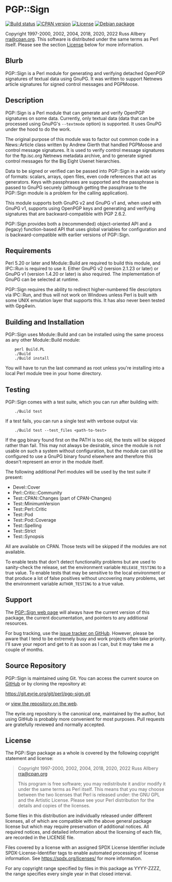 # PGP::Sign

[![Build
status](https://github.com/rra/pgp-sign/workflows/build/badge.svg)](https://github.com/rra/pgp-sign/actions)
[![CPAN
version](https://img.shields.io/cpan/v/PGP-Sign)](https://metacpan.org/release/PGP-Sign)
[![License](https://img.shields.io/cpan/l/PGP-Sign)](https://github.com/rra/pgp-sign/blob/master/LICENSE)
[![Debian
package](https://img.shields.io/debian/v/libpgp-sign-perl/unstable)](https://tracker.debian.org/pkg/libpgp-sign-perl)

Copyright 1997-2000, 2002, 2004, 2018, 2020, 2022 Russ Allbery
<rra@cpan.org>.  This software is distributed under the same terms as Perl
itself.  Please see the section [License](#license) below for more
information.

## Blurb

PGP::Sign is a Perl module for generating and verifying detached OpenPGP
signatures of textual data using GnuPG.  It was written to support Netnews
article signatures for signed control messages and PGPMoose.

## Description

PGP::Sign is a Perl module that can generate and verify OpenPGP signatures
on some data.  Currently, only textual data (data that can be processed
using GnuPG's `--textmode` option) is supported.  It uses GnuPG under the
hood to do the work.

The original purpose of this module was to factor out common code in a
News::Article class written by Andrew Gierth that handled PGPMoose and
control message signatures.  It is used to verify control message
signatures for the ftp.isc.org Netnews metadata archive, and to generate
signed control messages for the Big Eight Usenet hierarchies.

Data to be signed or verified can be passed into PGP::Sign in a wide
variety of formats: scalars, arrays, open files, even code references that
act as generators.  Keys with passphrases are supported and the passphrase
is passed to GnuPG securely (although getting the passphrase to the
PGP::Sign module is a problem for the calling application).

This module supports both GnuPG v2 and GnuPG v1 and, when used with GnuPG
v1, supports using OpenPGP keys and generating and verifying signatures
that are backward-compatible with PGP 2.6.2.

PGP::Sign provides both a (recommended) object-oriented API and a (legacy)
function-based API that uses global variables for configuration and is
backward-compatible with earlier versions of PGP::Sign.

## Requirements

Perl 5.20 or later and Module::Build are required to build this module,
and IPC::Run is required to use it.  Either GnuPG v2 (version 2.1.23 or
later) or GnuPG v1 (version 1.4.20 or later) is also required.  The
implementation of GnuPG can be selected at runtime.

PGP::Sign requires the ability to redirect higher-numbered file
descriptors via IPC::Run, and thus will not work on Windows unless Perl is
built with some UNIX emulation layer that supports this.  It has also
never been tested with Gpg4win.

## Building and Installation

PGP::Sign uses Module::Build and can be installed using the same process
as any other Module::Build module:

```
    perl Build.PL
    ./Build
    ./Build install
```

You will have to run the last command as root unless you're installing
into a local Perl module tree in your home directory.

## Testing

PGP::Sign comes with a test suite, which you can run after building with:

```
    ./Build test
```

If a test fails, you can run a single test with verbose output via:

```
    ./Build test --test_files <path-to-test>
```

If the gpg binary found first on the PATH is too old, the tests will be
skipped rather than fail.  This may not always be desirable, since the
module is not usable on such a system without configuration, but the
module can still be configured to use a GnuPG binary found elsewhere and
therefore this doesn't represent an error in the module itself.

The following additional Perl modules will be used by the test suite if
present:

* Devel::Cover
* Perl::Critic::Community
* Test::CPAN::Changes (part of CPAN-Changes)
* Test::MinimumVersion
* Test::Perl::Critic
* Test::Pod
* Test::Pod::Coverage
* Test::Spelling
* Test::Strict
* Test::Synopsis

All are available on CPAN.  Those tests will be skipped if the modules are
not available.

To enable tests that don't detect functionality problems but are used to
sanity-check the release, set the environment variable `RELEASE_TESTING`
to a true value.  To enable tests that may be sensitive to the local
environment or that produce a lot of false positives without uncovering
many problems, set the environment variable `AUTHOR_TESTING` to a true
value.

## Support

The [PGP::Sign web page](https://www.eyrie.org/~eagle/software/pgp-sign/)
will always have the current version of this package, the current
documentation, and pointers to any additional resources.

For bug tracking, use the [issue tracker on
GitHub](https://github.com/rra/pgp-sign/issues).  However, please be aware
that I tend to be extremely busy and work projects often take priority.
I'll save your report and get to it as soon as I can, but it may take me a
couple of months.

## Source Repository

PGP::Sign is maintained using Git.  You can access the current source on
[GitHub](https://github.com/rra/pgp-sign) or by cloning the repository at:

https://git.eyrie.org/git/perl/pgp-sign.git

or [view the repository on the
web](https://git.eyrie.org/?p=perl/pgp-sign.git).

The eyrie.org repository is the canonical one, maintained by the author,
but using GitHub is probably more convenient for most purposes.  Pull
requests are gratefully reviewed and normally accepted.

## License

The PGP::Sign package as a whole is covered by the following copyright
statement and license:

> Copyright 1997-2000, 2002, 2004, 2018, 2020, 2022
>     Russ Allbery <rra@cpan.org>
>
> This program is free software; you may redistribute it and/or modify it
> under the same terms as Perl itself.  This means that you may choose
> between the two licenses that Perl is released under: the GNU GPL and the
> Artistic License.  Please see your Perl distribution for the details and
> copies of the licenses.

Some files in this distribution are individually released under different
licenses, all of which are compatible with the above general package
license but which may require preservation of additional notices.  All
required notices, and detailed information about the licensing of each
file, are recorded in the LICENSE file.

Files covered by a license with an assigned SPDX License Identifier
include SPDX-License-Identifier tags to enable automated processing of
license information.  See https://spdx.org/licenses/ for more information.

For any copyright range specified by files in this package as YYYY-ZZZZ,
the range specifies every single year in that closed interval.
